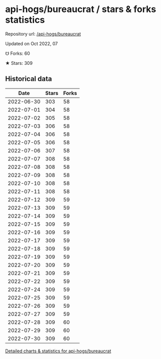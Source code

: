 # api-hogs/bureaucrat / stars & forks statistics

Repository url: [/api-hogs/bureaucrat](https://github.com/api-hogs/bureaucrat)

Updated on Oct 2022, 07

☋ Forks: 60

★ Stars: 309

## Historical data
| Date | Stars | Forks |
|------|-------|-------|
| 2022-06-30 | 303 | 58 | 
| 2022-07-01 | 304 | 58 | 
| 2022-07-02 | 305 | 58 | 
| 2022-07-03 | 306 | 58 | 
| 2022-07-04 | 306 | 58 | 
| 2022-07-05 | 306 | 58 | 
| 2022-07-06 | 307 | 58 | 
| 2022-07-07 | 308 | 58 | 
| 2022-07-08 | 308 | 58 | 
| 2022-07-09 | 308 | 58 | 
| 2022-07-10 | 308 | 58 | 
| 2022-07-11 | 308 | 58 | 
| 2022-07-12 | 309 | 59 | 
| 2022-07-13 | 309 | 59 | 
| 2022-07-14 | 309 | 59 | 
| 2022-07-15 | 309 | 59 | 
| 2022-07-16 | 309 | 59 | 
| 2022-07-17 | 309 | 59 | 
| 2022-07-18 | 309 | 59 | 
| 2022-07-19 | 309 | 59 | 
| 2022-07-20 | 309 | 59 | 
| 2022-07-21 | 309 | 59 | 
| 2022-07-22 | 309 | 59 | 
| 2022-07-24 | 309 | 59 | 
| 2022-07-25 | 309 | 59 | 
| 2022-07-26 | 309 | 59 | 
| 2022-07-27 | 309 | 59 | 
| 2022-07-28 | 309 | 60 | 
| 2022-07-29 | 309 | 60 | 
| 2022-07-30 | 309 | 60 | 


[Detailed charts & statistics for api-hogs/bureaucrat](https://reviewgithub.com/rep/api-hogs/bureaucrat)

